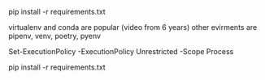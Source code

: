 pip install -r requirements.txt


virtualenv and conda are popular (video from 6 years)
other evirments are pipenv, venv, poetry, pyenv

Set-ExecutionPolicy -ExecutionPolicy Unrestricted -Scope Process


pip install -r requirements.txt














